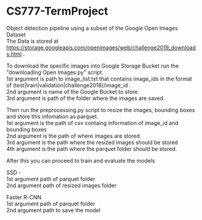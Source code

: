 # CS777-TermProject
Object detection pipeline using a subset of the Google Open Images Dataset<br/>
The Data is stored at https://storage.googleapis.com/openimages/web/challenge2019_downloads.html .<br/>

To download the specific images into Google Storage Bucket run the "downloading Open Images.py" script.<br/>
1st argument is path to image_list.txt that contains image_ids in the format of (test|train|validation|challenge2018)/image_id .<br/>
2nd argument is name of the Google Bucket to store.<br/>
3rd argument is path of the folder where the images are saved.<br/>

Then run the preprocessing.py script to resize the images, bounding boxes and store this infomation as parquet.<br/>
1st argument is the path of csv containg information of image_id and bounding boxes<br/>
2nd argument is the path of where images are stored<br/>
3rd argument is the path where the resized images should be stored<br/>
4th argument is the path where the parquet folder should be stored.<br/>

After this you can proceed to train and evaluate the models<br/>

SSD -<br/>
1st argument path of parquet folder<br/>
2nd argument path of resized images folder<br/>

Faster R-CNN<br/>
1st argument path of parquet folder<br/>
2nd argument path to save the model<br/>
